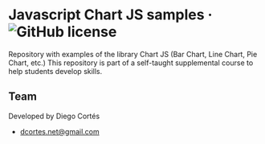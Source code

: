 # Javascript Chart JS samples &middot; ![GitHub license](https://img.shields.io/badge/license-MIT-blue.svg)

Repository with examples of the library Chart JS (Bar Chart, Line Chart, Pie Chart, etc.) This repository is part of a self-taught supplemental course to help students develop skills.

## Team

Developed by Diego Cortés

* dcortes.net@gmail.com